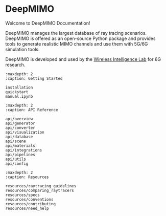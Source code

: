 # DeepMIMO

Welcome to DeepMIMO Documentation!

DeepMIMO manages the largest database of ray tracing scenarios. DeepMIMO is offered as an open-source Python package and provides tools to generate realistic MIMO channels and use them with 5G/6G simulation tools.

DeepMIMO is developed and used by the [Wireless Intelligence Lab](https://wi-lab.net/) for 6G research.


```{toctree}
:maxdepth: 2
:caption: Getting Started

installation
quickstart
manual.ipynb
```

```{toctree}
:maxdepth: 2
:caption: API Reference

api/overview
api/generator
api/converter
api/visualization
api/database
api/scene
api/materials
api/integrations
api/pipelines
api/utils
api/config
```

```{toctree}
:maxdepth: 2
:caption: Resources

resources/raytracing_guidelines
resources/comparing_raytracers
resources/specs
resources/conventions
resources/contributing
resources/need_help
```
